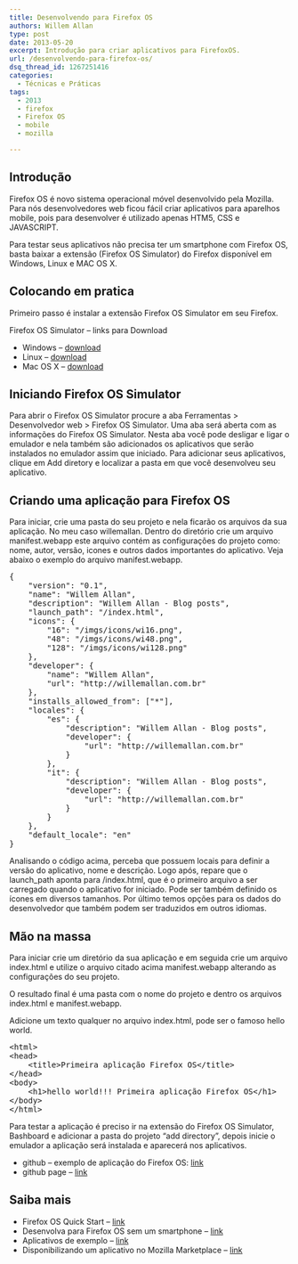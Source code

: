 ```yaml
---
title: Desenvolvendo para Firefox OS
authors: Willem Allan
type: post
date: 2013-05-20
excerpt: Introdução para criar aplicativos para FirefoxOS.
url: /desenvolvendo-para-firefox-os/
dsq_thread_id: 1267251416
categories:
  - Técnicas e Práticas
tags:
  - 2013
  - firefox
  - Firefox OS
  - mobile
  - mozilla

---
```

## Introdução

Firefox OS é novo sistema operacional móvel desenvolvido pela Mozilla. Para nós desenvolvedores web ficou fácil criar aplicativos para aparelhos mobile, pois para desenvolver é utilizado apenas HTM5, CSS e JAVASCRIPT.

Para testar seus aplicativos não precisa ter um smartphone com Firefox OS, basta baixar a extensão (Firefox OS Simulator) do Firefox disponível em Windows, Linux e MAC OS X.

## Colocando em pratica

Primeiro passo é instalar a extensão Firefox OS Simulator em seu Firefox.

Firefox OS Simulator &#8211; links para Download

  * Windows &#8211; <a href="https://addons.mozilla.org/firefox/downloads/file/190978/firefox_os_simulator-2.0-fx-windows.xpi" target="_blank">download</a>
  * Linux &#8211; <a href="https://addons.mozilla.org/firefox/downloads/file/190986/firefox_os_simulator-2.0-fx-linux.xpi" target="_blank">download</a>
  * Mac OS X &#8211; <a href="https://addons.mozilla.org/firefox/downloads/file/190998/firefox_os_simulator-2.0-fx-mac.xpi" target="_blank">download</a>

## Iniciando Firefox OS Simulator

Para abrir o Firefox OS Simulator procure a aba Ferramentas > Desenvolvedor web > Firefox OS Simulator. Uma aba será aberta com as informações do Firefox OS Simulator. Nesta aba você pode desligar e ligar o emulador e nela também são adicionados os aplicativos que serão instalados no emulador assim que iniciado. Para adicionar seus aplicativos, clique em Add diretory e localizar a pasta em que você desenvolveu seu aplicativo.

## Criando uma aplicação para Firefox OS

Para iniciar, crie uma pasta do seu projeto e nela ficarão os arquivos da sua aplicação. No meu caso willemallan. Dentro do diretório crie um arquivo manifest.webapp este arquivo contém as configurações do projeto como: nome, autor, versão, icones e outros dados importantes do aplicativo. Veja abaixo o exemplo do arquivo manifest.webapp.

<pre class="lang-html linenums">{
    "version": "0.1",
    "name": "Willem Allan",
    "description": "Willem Allan - Blog posts",
    "launch_path": "/index.html",
    "icons": {
        "16": "/imgs/icons/wi16.png",
        "48": "/imgs/icons/wi48.png",
        "128": "/imgs/icons/wi128.png"
    },
    "developer": {
        "name": "Willem Allan",
        "url": "http://willemallan.com.br"
    },
    "installs_allowed_from": ["*"],
    "locales": {
        "es": {
            "description": "Willem Allan - Blog posts",
            "developer": {
                "url": "http://willemallan.com.br"
            }
        },
        "it": {
            "description": "Willem Allan - Blog posts",
            "developer": {
                "url": "http://willemallan.com.br"
            }
        }
    },
    "default_locale": "en"
}</pre>

Analisando o código acima, perceba que possuem locais para definir a versão do aplicativo, nome e descrição. Logo após, repare que o launch_path aponta para /index.html, que é o primeiro arquivo a ser carregado quando o aplicativo for iniciado. Pode ser também definido os ícones em diversos tamanhos. Por último temos opções para os dados do desenvolvedor que também podem ser traduzidos em outros idiomas.

## Mão na massa

Para iniciar crie um diretório da sua aplicação e em seguida crie um arquivo index.html e utilize o arquivo citado acima manifest.webapp alterando as configurações do seu projeto.

O resultado final é uma pasta com o nome do projeto e dentro os arquivos index.html e manifest.webapp.

Adicione um texto qualquer no arquivo index.html, pode ser o famoso hello world.

<pre class="lang-html linenums">&lt;html&gt;
&lt;head&gt;
    &lt;title&gt;Primeira aplicação Firefox OS&lt;/title&gt;
&lt;/head&gt;
&lt;body&gt;
    &lt;h1&gt;hello world!!! Primeira aplicação Firefox OS&lt;/h1&gt;
&lt;/body&gt;
&lt;/html&gt;</pre>

Para testar a aplicação é preciso ir na extensão do Firefox OS Simulator, Bashboard e adicionar a pasta do projeto &#8220;add directory&#8221;, depois inicie o emulador a aplicação será instalada e aparecerá nos aplicativos.

  * github &#8211; exemplo de aplicação do Firefox OS: <a href="https://github.com/willemallan/tableless-firefox-os-example" target="_blank">link</a>
  * github page &#8211; <a href="http://willemallan.github.io/tableless-firefox-os-example/" target="_blank">link</a>

## Saiba mais

  * Firefox OS Quick Start &#8211; <a href="https://marketplace.firefox.com/developers/docs/quick_start" target="_blank">link</a>
  * Desenvolva para Firefox OS sem um smartphone &#8211; <a href="https://marketplace.firefox.com/developers/docs/firefox_os_simulator" target="_blank">link</a>
  * Aplicativos de exemplo &#8211; <a href="https://marketplace.firefox.com/developers/docs/reference_apps" target="_blank">link</a>
  * Disponibilizando um aplicativo no Mozilla Marketplace &#8211; <a href="https://developer.mozilla.org/pt-BR/docs/Apps/Submitting_an_app" target="_blank">link</a>